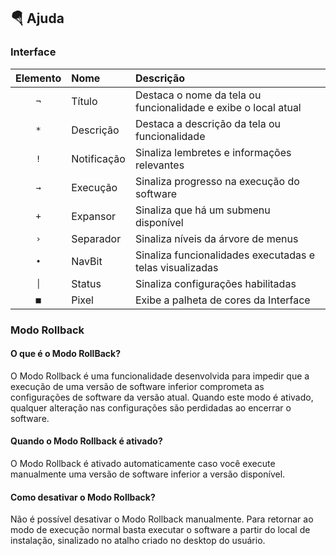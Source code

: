 ## :parachute: Ajuda
### Interface
|Elemento|Nome|Descrição|
|:---:|:---|:---|
|`¬`|Título|Destaca o nome da tela ou funcionalidade e exibe o local atual|
|`*`|Descrição|Destaca a descrição da tela ou funcionalidade|
|`!`|Notificação|Sinaliza lembretes e informações relevantes|
|`→`|Execução|Sinaliza progresso na execução do software|
|`+`|Expansor|Sinaliza que há um submenu disponível|
|`›`|Separador|Sinaliza níveis da árvore de menus|
|`•`|NavBit|Sinaliza funcionalidades executadas e telas visualizadas|
|`│`|Status|Sinaliza configurações habilitadas|
|`■`|Pixel|Exibe a palheta de cores da Interface|

### Modo Rollback
#### O que é o Modo RollBack?

O Modo Rollback é uma funcionalidade desenvolvida para impedir que a execução de uma versão de software inferior comprometa as configurações de software da versão atual. Quando este modo é ativado, qualquer alteração nas configurações são perdidadas ao encerrar o software.

#### Quando o Modo Rollback é ativado?

O Modo Rollback é ativado automaticamente caso você execute manualmente uma versão de software inferior a versão disponível.

#### Como desativar o Modo Rollback?

Não é possível desativar o Modo Rollback manualmente. Para retornar ao modo de execução normal basta executar o software a partir do local de instalação, sinalizado no atalho criado no desktop do usuário.
